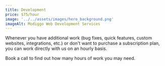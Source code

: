 ```yaml
---
title: Development
price: $75/hour
image: '../../assets/images/hero_background.png'
imageAlt: Modiggo Web Development Services
---
```


Whenever you have additional work (bug fixes, quick features, custom websites, integrations, etc.) or don't want to purchase a subscription plan, you can work directly with us on an hourly basis.

Book a call to find out how many hours of work you may need.
